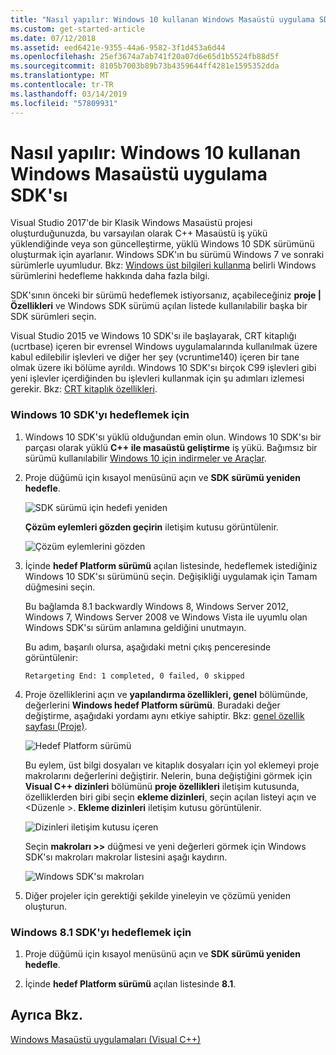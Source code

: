 ```yaml
---
title: "Nasıl yapılır: Windows 10 kullanan Windows Masaüstü uygulama SDK'sı"
ms.custom: get-started-article
ms.date: 07/12/2018
ms.assetid: eed6421e-9355-44a6-9582-3f1d453a6d44
ms.openlocfilehash: 25ef3674a7ab741f20a07d6e65d1b5524fb88d5f
ms.sourcegitcommit: 8105b7003b89b73b4359644ff4281e1595352dda
ms.translationtype: MT
ms.contentlocale: tr-TR
ms.lasthandoff: 03/14/2019
ms.locfileid: "57809931"
---
```

# <a name="how-to-use-the-windows-10-sdk-in-a-windows-desktop-application"></a>Nasıl yapılır: Windows 10 kullanan Windows Masaüstü uygulama SDK'sı

Visual Studio 2017'de bir Klasik Windows Masaüstü projesi oluşturduğunuzda, bu varsayılan olarak C++ Masaüstü iş yükü yüklendiğinde veya son güncelleştirme, yüklü Windows 10 SDK sürümünü oluşturmak için ayarlanır. Windows SDK'ın bu sürümü Windows 7 ve sonraki sürümlerle uyumludur. Bkz: [Windows üst bilgileri kullanma](/windows/desktop/WinProg/using-the-windows-headers) belirli Windows sürümlerini hedefleme hakkında daha fazla bilgi.

SDK'sının önceki bir sürümü hedeflemek istiyorsanız, açabileceğiniz **proje | Özellikleri** ve Windows SDK sürümü açılan listede kullanılabilir başka bir SDK sürümleri seçin.

Visual Studio 2015 ve Windows 10 SDK'sı ile başlayarak, CRT kitaplığı (ucrtbase) içeren bir evrensel Windows uygulamalarında kullanılmak üzere kabul edilebilir işlevleri ve diğer her şey (vcruntime140) içeren bir tane olmak üzere iki bölüme ayrıldı. Windows 10 SDK'sı birçok C99 işlevleri gibi yeni işlevler içerdiğinden bu işlevleri kullanmak için şu adımları izlemesi gerekir. Bkz: [CRT kitaplık özellikleri](../c-runtime-library/crt-library-features.md).

### <a name="to-target-the-windows-10-sdk"></a>Windows 10 SDK'yı hedeflemek için

1. Windows 10 SDK'sı yüklü olduğundan emin olun. Windows 10 SDK'sı bir parçası olarak yüklü **C++ ile masaüstü geliştirme** iş yükü. Bağımsız bir sürümü kullanılabilir [Windows 10 için indirmeler ve Araçlar](https://developer.microsoft.com/windows/downloads).

2. Proje düğümü için kısayol menüsünü açın ve **SDK sürümü yeniden hedefle**.

   ![SDK sürümü için hedefi yeniden](../windows/media/retargetingwindowssdk1.PNG "RetargetingWindowsSDK1")

   **Çözüm eylemleri gözden geçirin** iletişim kutusu görüntülenir.

   ![Çözüm eylemlerini gözden](../windows/media/retargetingwindowssdk2.PNG "RetargetingWindowsSDK2")

3. İçinde **hedef Platform sürümü** açılan listesinde, hedeflemek istediğiniz Windows 10 SDK'sı sürümünü seçin. Değişikliği uygulamak için Tamam düğmesini seçin.

   Bu bağlamda 8.1 backwardly Windows 8, Windows Server 2012, Windows 7, Windows Server 2008 ve Windows Vista ile uyumlu olan Windows SDK'sı sürüm anlamına geldiğini unutmayın.

   Bu adım, başarılı olursa, aşağıdaki metni çıkış penceresinde görüntülenir:

   `Retargeting End: 1 completed, 0 failed, 0 skipped`

4. Proje özelliklerini açın ve **yapılandırma özellikleri, genel** bölümünde, değerlerini **Windows hedef Platform sürümü**. Buradaki değer değiştirme, aşağıdaki yordamı aynı etkiye sahiptir. Bkz: [genel özellik sayfası (Proje)](../build/reference/general-property-page-project.md).

   ![Hedef Platform sürümü](../windows/media/retargetingwindowssdk3.PNG "RetargetingWindowsSDK3")

   Bu eylem, üst bilgi dosyaları ve kitaplık dosyaları için yol eklemeyi proje makrolarını değerlerini değiştirir. Nelerin, buna değiştiğini görmek için **Visual C++ dizinleri** bölümünü **proje özellikleri** iletişim kutusunda, özelliklerden biri gibi seçin **ekleme dizinleri**, seçin açılan listeyi açın ve \<Düzenle >. **Ekleme dizinleri** iletişim kutusu görüntülenir.

   ![Dizinleri iletişim kutusu içeren](../windows/media/retargetingwindowssdk4.PNG "RetargetingWindowsSDK4")

   Seçin **makroları >>** düğmesi ve yeni değerleri görmek için Windows SDK'sı makroları makrolar listesini aşağı kaydırın.

   ![Windows SDK'sı makroları](../windows/media/retargetingwindowssdk5.PNG "RetargetingWindowsSDK5")

5. Diğer projeler için gerektiği şekilde yineleyin ve çözümü yeniden oluşturun.

### <a name="to-target-the-windows-81-sdk"></a>Windows 8.1 SDK'yı hedeflemek için

1. Proje düğümü için kısayol menüsünü açın ve **SDK sürümü yeniden hedefle**.

2. İçinde **hedef Platform sürümü** açılan listesinde **8.1**.

## <a name="see-also"></a>Ayrıca Bkz.

[Windows Masaüstü uygulamaları (Visual C++)](../windows/how-to-use-the-windows-10-sdk-in-a-windows-desktop-application.md)